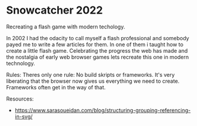# Snowcatcher 2022

Recreating a flash game with modern techology.

In 2002 I had the odacity to call myself a flash professional and somebody payed me to write a few articles for them. In one of them i taught how to create a little flash game. Celebrating the progress the web has made and the nostalgia of early web browser games lets recreate this one in modern technology.

Rules:
Theres only one rule: No build skripts or frameworks. It's very liberating that the browser now gives us everything we need to create. Frameworks often get in the way of that.

Resources:

- https://www.sarasoueidan.com/blog/structuring-grouping-referencing-in-svg/

